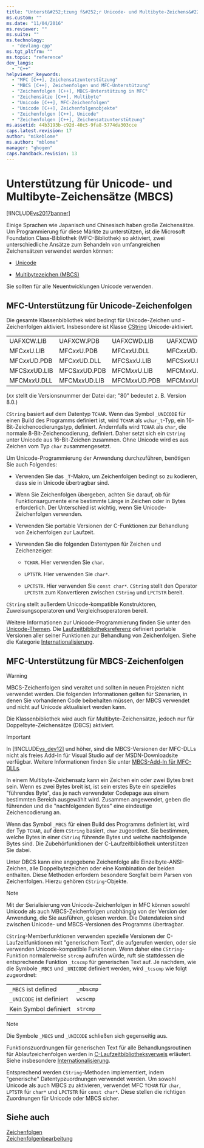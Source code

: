 ```yaml
---
title: "Unterst&#252;tzung f&#252;r Unicode- und Multibyte-Zeichens&#228;tze (MBCS) | Microsoft Docs"
ms.custom: ""
ms.date: "11/04/2016"
ms.reviewer: ""
ms.suite: ""
ms.technology: 
  - "devlang-cpp"
ms.tgt_pltfrm: ""
ms.topic: "reference"
dev_langs: 
  - "C++"
helpviewer_keywords: 
  - "MFC [C++], Zeichensatzunterstützung"
  - "MBCS [C++], Zeichenfolgen und MFC-Unterstützung"
  - "Zeichenfolgen [C++], MBCS-Unterstützung in MFC"
  - "Zeichensätze [C++], Multibyte"
  - "Unicode [C++], MFC-Zeichenfolgen"
  - "Unicode [C++], Zeichenfolgenobjekte"
  - "Zeichenfolgen [C++], Unicode"
  - "Zeichenfolgen [C++], Zeichensatzunterstützung"
ms.assetid: 44b3193b-c92d-40c5-9fa8-5774da303cce
caps.latest.revision: 17
author: "mikeblome"
ms.author: "mblome"
manager: "ghogen"
caps.handback.revision: 13
---
```

# Unterst&#252;tzung f&#252;r Unicode- und Multibyte-Zeichens&#228;tze (MBCS)
[!INCLUDE[vs2017banner](../assembler/inline/includes/vs2017banner.md)]

Einige Sprachen wie Japanisch und Chinesisch haben große Zeichensätze.  Um Programmierung für diese Märkte zu unterstützen, ist die Microsoft Foundation Class\-Bibliothek \(MFC\-Bibliothek\) so aktiviert, zwei unterschiedliche Ansätze zum Behandeln von umfangreichen Zeichensätzen verwendet werden können:  
  
-   [Unicode](#_core_mfc_support_for_unicode_strings)  
  
-   [Multibytezeichen \(MBCS\)](#_core_mfc_support_for_mbcs_strings)  
  
 Sie sollten für alle Neuentwicklungen Unicode verwenden.  
  
##  <a name="_core_mfc_support_for_unicode_strings"></a> MFC\-Unterstützung für Unicode\-Zeichenfolgen  
 Die gesamte Klassenbibliothek wird bedingt für Unicode\-Zeichen und \-Zeichenfolgen aktiviert.  Insbesondere ist Klasse [CString](../atl-mfc-shared/reference/cstringt-class.md) Unicode\-aktiviert.  
  
|||||  
|-|-|-|-|  
|UAFXCW.LIB|UAFXCW.PDB|UAFXCWD.LIB|UAFXCWD.PDB|  
|MFC*xx*U.LIB|MFC*xx*U.PDB|MFC*xx*U.DLL|MFC*xx*UD.LIB|  
|MFC*xx*UD.PDB|MFC*xx*UD.DLL|MFCS*xx*U.LIB|MFCS*xx*U.PDB|  
|MFCS*xx*UD.LIB|MFCS*xx*UD.PDB|MFCM*xx*U.LIB|MFCM*xx*U.PDB|  
|MFCM*xx*U.DLL|MFCM*xx*UD.LIB|MFCM*xx*UD.PDB|MFCM*xx*UD.DLL|  
  
 \(*xx* stellt die Versionsnummer der Datei dar; "80" bedeutet z. B. Version 8.0.\)  
  
 `CString` basiert auf dem Datentyp `TCHAR`.  Wenn das Symbol `_UNICODE` für einen Build des Programms definiert ist, wird `TCHAR` als `wchar_t`\-Typ, ein 16\-Bit\-Zeichencodierungstyp, definiert.  Andernfalls wird `TCHAR` als `char`, die normale 8\-Bit\-Zeichencodierung, definiert.  Daher setzt sich ein `CString` unter Unicode aus 16\-Bit\-Zeichen zusammen.  Ohne Unicode wird es aus Zeichen vom Typ `char` zusammengesetzt.  
  
 Um Unicode\-Programmierung der Anwendung durchzuführen, benötigen Sie auch Folgendes:  
  
-   Verwenden Sie das `_T`\-Makro, um Zeichenfolgen bedingt so zu kodieren, dass sie in Unicode übertragbar sind.  
  
-   Wenn Sie Zeichenfolgen übergeben, achten Sie darauf, ob für Funktionsargumente eine bestimmte Länge in Zeichen oder in Bytes erforderlich.  Der Unterschied ist wichtig, wenn Sie Unicode\-Zeichenfolgen verwenden.  
  
-   Verwenden Sie portable Versionen der C\-Funktionen zur Behandlung von Zeichenfolgen zur Laufzeit.  
  
-   Verwenden Sie die folgenden Datentypen für Zeichen und Zeichenzeiger:  
  
    -   `TCHAR`. Hier verwenden Sie `char`.  
  
    -   `LPTSTR`. Hier verwenden Sie `char*`.  
  
    -   `LPCTSTR`. Hier verwenden Sie `const char*`.  `CString` stellt den Operator `LPCTSTR` zum Konvertieren zwischen `CString` und `LPCTSTR` bereit.  
  
 `CString` stellt außerdem Unicode\-kompatible Konstruktoren, Zuweisungsoperatoren und Vergleichsoperatoren bereit.  
  
 Weitere Informationen zur Unicode\-Programmierung finden Sie unter den [Unicode\-Themen](../mfc/unicode-in-mfc.md).  Die [Laufzeitbibliotheksreferenz](../c-runtime-library/c-run-time-library-reference.md) definiert portable Versionen aller seiner Funktionen zur Behandlung von Zeichenfolgen.  Siehe die Kategorie [Internationalisierung](../c-runtime-library/internationalization.md).  
  
##  <a name="_core_mfc_support_for_mbcs_strings"></a> MFC\-Unterstützung für MBCS\-Zeichenfolgen  
  
> [!WARNING]
>  MBCS\-Zeichenfolgen sind veraltet und sollten in neuen Projekten nicht verwendet werden.  Die folgenden Informationen gelten für Szenarien, in denen Sie vorhandenen Code beibehalten müssen, der MBCS verwendet und nicht auf Unicode aktualisiert werden kann.  
  
 Die Klassenbibliothek wird auch für Multibyte\-Zeichensätze, jedoch nur für Doppelbyte\-Zeichensätze \(DBCS\) aktiviert.  
  
> [!IMPORTANT]
>  In [!INCLUDE[vs_dev12](../atl-mfc-shared/includes/vs_dev12_md.md)] und höher, sind die MBCS\-Versionen der MFC\-DLLs nicht als freies Add\-In für Visual Studio auf der MSDN\-Downloadsite verfügbar.  Weitere Informationen finden Sie unter [MBCS\-Add\-In für MFC\-DLLs](../mfc/mfc-mbcs-dll-add-on.md).  
  
 In einem Multibyte\-Zeichensatz kann ein Zeichen ein oder zwei Bytes breit sein.  Wenn es zwei Bytes breit ist, ist sein erstes Byte ein spezielles "führendes Byte", das je nach verwendeter Codepage aus einem bestimmten Bereich ausgewählt wird.  Zusammen angewendet, geben die führenden und die "nachfolgenden Bytes" eine eindeutige Zeichencodierung an.  
  
 Wenn das Symbol `_MBCS` für einen Build des Programms definiert ist, wird der Typ `TCHAR`, auf dem `CString` basiert, `char` zugeordnet.  Sie bestimmen, welche Bytes in einer `CString` führende Bytes und welche nachfolgende Bytes sind.  Die Zubehörfunktionen der C\-Laufzeitbibliothek unterstützen Sie dabei.  
  
 Unter DBCS kann eine angegebene Zeichenfolge alle Einzelbyte\-ANSI\-Zeichen, alle Doppelbytezeichen oder eine Kombination der beiden enthalten.  Diese Methoden erfordern besondere Sorgfalt beim Parsen von Zeichenfolgen.  Hierzu gehören `CString`\-Objekte.  
  
> [!NOTE]
>  Mit der Serialisierung von Unicode\-Zeichenfolgen in MFC können sowohl Unicode als auch MBCS\-Zeichenfolgen unabhängig von der Version der Anwendung, die Sie ausführen, gelesen werden.  Die Datendateien sind zwischen Unicode\- und MBCS\-Versionen des Programms übertragbar.  
  
 `CString`\-Memberfunktionen verwenden spezielle Versionen der C\-Laufzeitfunktionen mit "generischem Text", die aufgerufen werden, oder sie verwenden Unicode\-kompatible Funktionen.  Wenn daher eine `CString`\-Funktion normalerweise `strcmp` aufrufen würde, ruft sie stattdessen die entsprechende Funktion `_tcscmp` für generischen Text auf.  Je nachdem, wie die Symbole `_MBCS` und `_UNICODE` definiert werden, wird `_tcscmp` wie folgt zugeordnet:  
  
|||  
|-|-|  
|`_MBCS` ist defined|`_mbscmp`|  
|`_UNICODE` ist definiert|`wcscmp`|  
|Kein Symbol definiert|`strcmp`|  
  
> [!NOTE]
>  Die Symbole `_MBCS` und `_UNICODE` schließen sich gegenseitig aus.  
  
 Funktionszuordnungen für generischen Text für alle Behandlungsroutinen für Ablaufzeichenfolgen werden in [C\-Laufzeitbibliotheksverweis](../c-runtime-library/c-run-time-library-reference.md) erläutert.  Siehe insbesondere [Internationalisierung](../c-runtime-library/internationalization.md).  
  
 Entsprechend werden `CString`\-Methoden implementiert, indem "generische" Datentypzuordnungen verwendet werden.  Um sowohl Unicode als auch MBCS zu aktivieren, verwendet MFC `TCHAR` für `char`, `LPTSTR` für `char*` und `LPCTSTR` für `const char*`.  Diese stellen die richtigen Zuordnungen für Unicode oder MBCS sicher.  
  
## Siehe auch  
 [Zeichenfolgen](../atl-mfc-shared/strings-atl-mfc.md)   
 [Zeichenfolgenbearbeitung](../c-runtime-library/string-manipulation-crt.md)
